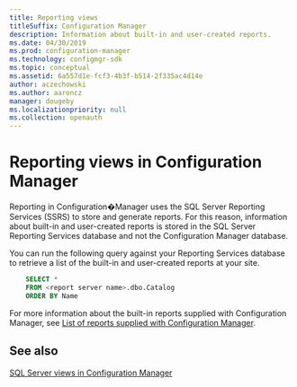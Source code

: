 ```yaml
---
title: Reporting views
titleSuffix: Configuration Manager
description: Information about built-in and user-created reports.
ms.date: 04/30/2019
ms.prod: configuration-manager
ms.technology: configmgr-sdk
ms.topic: conceptual
ms.assetid: 6a557d1e-fcf3-4b3f-b514-2f335ac4d14e
author: aczechowski
ms.author: aaroncz
manager: dougeby
ms.localizationpriority: null
ms.collection: openauth
---
```


# Reporting views in Configuration Manager

Reporting in Configuration�Manager uses the SQL Server Reporting Services (SSRS) to store and generate reports. For this reason, information about built-in and user-created reports is stored in the SQL Server Reporting Services database and not the Configuration Manager database.

You can run the following query against your Reporting Services database to retrieve a list of the built-in and user-created reports at your site.

```sql
    SELECT *
    FROM <report server name>.dbo.Catalog
    ORDER BY Name
```

For more information about the built-in reports supplied with Configuration Manager, see [List of reports supplied with Configuration Manager](reports-supplied-with-configuration-manager.md).

## See also

[SQL Server views in Configuration Manager](sql-server-views-configuration-manager.md)  
